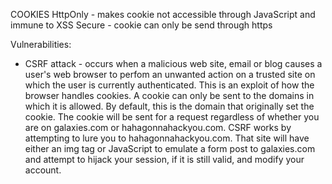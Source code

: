 COOKIES
HttpOnly - makes cookie not accessible through JavaScript and immune to XSS
Secure - cookie can only be send through https

Vulnerabilities:
- CSRF attack - occurs when a malicious web site, email or blog causes a user's web browser to perfom an
unwanted action on a trusted site on which the user is currently authenticated. This is an exploit of how the browser handles cookies.
A cookie can only be sent to the domains in which it is allowed. By default, this is the domain that originally set the cookie.
The cookie will be sent for a request regardless of whether you are on galaxies.com or hahagonnahackyou.com.
CSRF works by attempting to lure you to hahagonnahackyou.com. That site will have either an img tag or JavaScript to emulate a
form post to galaxies.com and attempt to hijack your session, if it is still valid, and modify your account.

